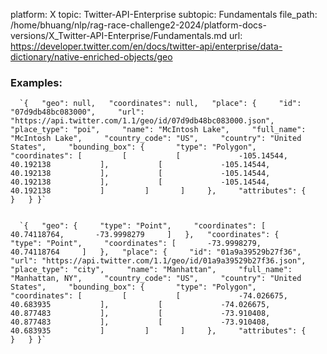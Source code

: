 platform: X
topic: Twitter-API-Enterprise
subtopic: Fundamentals
file_path: /home/bhuang/nlp/rag-race-challenge2-2024/platform-docs-versions/X_Twitter-API-Enterprise/Fundamentals.md
url: https://developer.twitter.com/en/docs/twitter-api/enterprise/data-dictionary/native-enriched-objects/geo


### Examples:

      `{   "geo": null,   "coordinates": null,   "place": {     "id": "07d9db48bc083000",     "url": "https://api.twitter.com/1.1/geo/id/07d9db48bc083000.json",     "place_type": "poi",     "name": "McIntosh Lake",     "full_name": "McIntosh Lake",     "country_code": "US",     "country": "United States",     "bounding_box": {       "type": "Polygon",       "coordinates": [         [           [             -105.14544,             40.192138           ],           [             -105.14544,             40.192138           ],           [             -105.14544,             40.192138           ],           [             -105.14544,             40.192138           ]         ]       ]     },     "attributes": {            }   } }`
    

      `{   "geo": {     "type": "Point",     "coordinates": [       40.74118764,       -73.9998279     ]   },   "coordinates": {     "type": "Point",     "coordinates": [       -73.9998279,       40.74118764     ]   },   "place": {     "id": "01a9a39529b27f36",     "url": "https://api.twitter.com/1.1/geo/id/01a9a39529b27f36.json",     "place_type": "city",     "name": "Manhattan",     "full_name": "Manhattan, NY",     "country_code": "US",     "country": "United States",     "bounding_box": {       "type": "Polygon",       "coordinates": [         [           [             -74.026675,             40.683935           ],           [             -74.026675,             40.877483           ],           [             -73.910408,             40.877483           ],           [             -73.910408,             40.683935           ]         ]       ]     },     "attributes": {            }   } }`